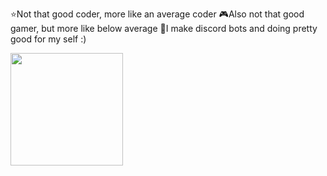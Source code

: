 ⭐Not that good coder, more like an average coder
🎮Also not that good gamer, but more like below average
💬I make discord bots and doing pretty good for my self :)

<img height="180em" src="https://github-readme-stats.vercel.app/api?username=becauseyess&show_icons=true&hide_border=true&&count_private=true&include_all_commits=true" />
